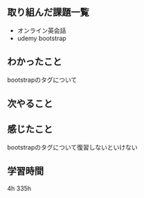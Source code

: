 ## 取り組んだ課題一覧
- オンライン英会話
- udemy bootstrap



## わかったこと
 bootstrapのタグについて

## 次やること

## 感じたこと
 bootstrapのタグについて復習しないといけない

## 学習時間
4h
335h